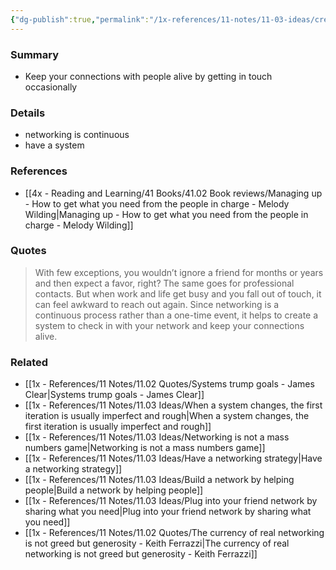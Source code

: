 ```yaml
---
{"dg-publish":true,"permalink":"/1x-references/11-notes/11-03-ideas/create-a-system-for-keeping-in-touch-with-people/","title":"Create a system for keeping in touch with people","created":"2025-09-21T17:30:15.442+03:00","updated":"2025-09-23T08:02:28.903+03:00"}
---
```



### Summary
- Keep your connections with people alive by getting in touch occasionally

### Details
- networking is continuous
- have a system

### References
- [[4x - Reading and Learning/41 Books/41.02 Book reviews/Managing up - How to get what you need from the people in charge - Melody Wilding\|Managing up - How to get what you need from the people in charge - Melody Wilding]]

### Quotes
> With few exceptions, you wouldn’t ignore a friend for months or years and then expect a favor, right? The same goes for professional contacts. But when work and life get busy and you fall out of touch, it can feel awkward to reach out again. Since networking is a continuous process rather than a one-time event, it helps to create a system to check in with your network and keep your connections alive.


### Related
- [[1x - References/11 Notes/11.02 Quotes/Systems trump goals - James Clear\|Systems trump goals - James Clear]]
- [[1x - References/11 Notes/11.03 Ideas/When a system changes, the first iteration is usually imperfect and rough\|When a system changes, the first iteration is usually imperfect and rough]]
- [[1x - References/11 Notes/11.03 Ideas/Networking is not a mass numbers game\|Networking is not a mass numbers game]]
- [[1x - References/11 Notes/11.03 Ideas/Have a networking strategy\|Have a networking strategy]]
- [[1x - References/11 Notes/11.03 Ideas/Build a network by helping people\|Build a network by helping people]]
- [[1x - References/11 Notes/11.03 Ideas/Plug into your friend network by sharing what you need\|Plug into your friend network by sharing what you need]]
- [[1x - References/11 Notes/11.02 Quotes/The currency of real networking is not greed but generosity - Keith Ferrazzi\|The currency of real networking is not greed but generosity - Keith Ferrazzi]]